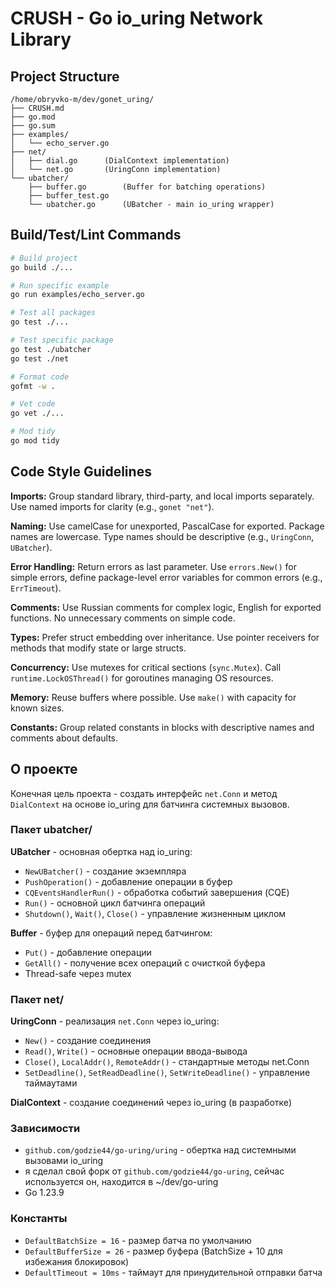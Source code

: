 # CRUSH - Go io_uring Network Library

## Project Structure
```
/home/obryvko-m/dev/gonet_uring/
├── CRUSH.md
├── go.mod
├── go.sum
├── examples/
│   └── echo_server.go
├── net/
│   ├── dial.go      (DialContext implementation)
│   └── net.go       (UringConn implementation)
└── ubatcher/
    ├── buffer.go        (Buffer for batching operations)
    ├── buffer_test.go
    └── ubatcher.go      (UBatcher - main io_uring wrapper)
```

## Build/Test/Lint Commands
```bash
# Build project
go build ./...

# Run specific example
go run examples/echo_server.go

# Test all packages
go test ./...

# Test specific package
go test ./ubatcher
go test ./net

# Format code
gofmt -w .

# Vet code
go vet ./...

# Mod tidy
go mod tidy
```

## Code Style Guidelines

**Imports:** Group standard library, third-party, and local imports separately. Use named imports for clarity (e.g., `gonet "net"`).

**Naming:** Use camelCase for unexported, PascalCase for exported. Package names are lowercase. Type names should be descriptive (e.g., `UringConn`, `UBatcher`).

**Error Handling:** Return errors as last parameter. Use `errors.New()` for simple errors, define package-level error variables for common errors (e.g., `ErrTimeout`).

**Comments:** Use Russian comments for complex logic, English for exported functions. No unnecessary comments on simple code.

**Types:** Prefer struct embedding over inheritance. Use pointer receivers for methods that modify state or large structs.

**Concurrency:** Use mutexes for critical sections (`sync.Mutex`). Call `runtime.LockOSThread()` for goroutines managing OS resources.

**Memory:** Reuse buffers where possible. Use `make()` with capacity for known sizes.

**Constants:** Group related constants in blocks with descriptive names and comments about defaults.

## О проекте

Конечная цель проекта - создать интерфейс `net.Conn` и метод `DialContext` на основе io_uring для батчинга системных вызовов.

### Пакет ubatcher/
**UBatcher** - основная обертка над io_uring:
- `NewUBatcher()` - создание экземпляра
- `PushOperation()` - добавление операции в буфер
- `CQEventsHandlerRun()` - обработка событий завершения (CQE)
- `Run()` - основной цикл батчинга операций
- `Shutdown()`, `Wait()`, `Close()` - управление жизненным циклом

**Buffer** - буфер для операций перед батчингом:
- `Put()` - добавление операции
- `GetAll()` - получение всех операций с очисткой буфера
- Thread-safe через mutex

### Пакет net/
**UringConn** - реализация `net.Conn` через io_uring:
- `New()` - создание соединения
- `Read()`, `Write()` - основные операции ввода-вывода
- `Close()`, `LocalAddr()`, `RemoteAddr()` - стандартные методы net.Conn
- `SetDeadline()`, `SetReadDeadline()`, `SetWriteDeadline()` - управление таймаутами

**DialContext** - создание соединений через io_uring (в разработке)

### Зависимости
- `github.com/godzie44/go-uring/uring` - обертка над системными вызовами io_uring
- я сделал свой форк от `github.com/godzie44/go-uring`, сейчас используется он, находится в ~/dev/go-uring
- Go 1.23.9

### Константы
- `DefaultBatchSize = 16` - размер батча по умолчанию
- `DefaultBufferSize = 26` - размер буфера (BatchSize + 10 для избежания блокировок)
- `DefaultTimeout = 10ms` - таймаут для принудительной отправки батча
